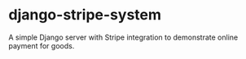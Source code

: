 # django-stripe-system
A simple Django server with Stripe integration to demonstrate online payment for goods.
